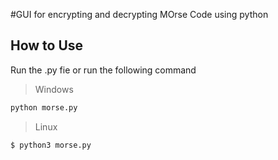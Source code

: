 #GUI for encrypting and decrypting MOrse Code using python

## How to Use

Run the .py fie or run the following command

> Windows

```bash
python morse.py
```

> Linux

```shell
$ python3 morse.py
```